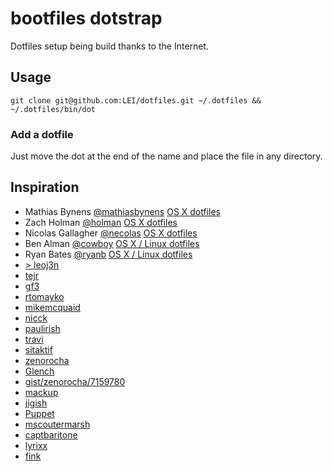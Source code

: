 # bootfiles dotstrap

Dotfiles setup being build thanks to the Internet.

## Usage

	git clone git@github.com:LEI/dotfiles.git ~/.dotfiles && ~/.dotfiles/bin/dot

### Add a dotfile

Just move the dot at the end of the name and place the file in any directory.

## Inspiration

- Mathias Bynens [@mathiasbynens](//github.com/mathiasbynens) [OS X dotfiles](//github.com/mathiasbynens/dotfiles)
- Zach Holman [@holman](//github.com/holman) [OS X dotfiles](//github.com/holman/dotfiles)
- Nicolas Gallagher [@necolas](//github.com/necolas) [OS X dotfiles](//github.com/necolas/dotfiles)
- Ben Alman [@cowboy](//github.com/cowboy) [OS X / Linux dotfiles](//github.com/cowboy/dotfiles)
- Ryan Bates [@ryanb](//github.com/ryanb) [OS X / Linux dotfiles](//github.com/ryanb/dotfiles)
- [> leoj3n](https://github.com/leoj3n/dotfiles)
- [tejr](//github.com/tejr/dotfiles)
- [gf3](//github.com/gf3/dotfiles)
- [rtomayko](//github.com/rtomayko/dotfiles)
- [mikemcquaid](//github.com/mikemcquaid/dotfiles)
- [nicck](//github.com/nicck/dotfiles)
- [paulirish](//github.com/paulirish/dotfiles)
- [travi](//github.com/travi/dotfiles)
- [sitaktif](//github.com/sitaktif/dotfiles)
- [zenorocha](//github.com/zenorocha/dotfiles)
- [Glench](https://github.com/Glench/dotfiles)
- [gist/zenorocha/7159780](//gist.github.com/zenorocha/7159780)
- [mackup](https://github.com/lra/mackup)
- [jigish](https://github.com/jigish/dotfiles)
- [Puppet](http://garylarizza.com/blog/2013/02/15/puppet-plus-github-equals-laptop-love/)
- [mscoutermarsh](https://github.com/mscoutermarsh/dotfiles)
- [captbaritone](https://github.com/captbaritone/dotfiles)
- [lyrixx](https://github.com/lyrixx/dotfiles)
- [fink](https://github.com/fink/fink)
